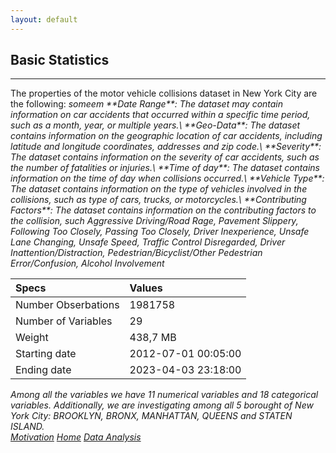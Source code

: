 ```yaml
---
layout: default
---
```


## Basic Statistics
* * *
<div class="text">
The properties of the motor vehicle collisions dataset in New York City are the following:
<em>someem<em>
**Date Range**: The dataset may contain information on car accidents that occurred within a specific time period, such as a month, year, or multiple years.\
**Geo-Data**: The dataset contains information on the geographic location of car accidents, including latitude and longitude coordinates, addresses and zip code.\
**Severity**: The dataset contains information on the severity of car accidents, such as the number of fatalities or injuries.\
**Time of day**: The dataset contains information on the time of day when collisions occurred.\
**Vehicle Type**: The dataset contains information on the type of vehicles involved in the collisions, such as type of cars, trucks, or motorcycles.\
**Contributing Factors**: The dataset contains information on the contributing factors to the collision, such Aggressive Driving/Road Rage, Pavement Slippery, Following Too Closely, Passing Too Closely, Driver Inexperience, Unsafe Lane Changing, Unsafe Speed, Traffic Control Disregarded, Driver Inattention/Distraction, Pedestrian/Bicyclist/Other Pedestrian Error/Confusion, Alcohol Involvement
</div>

| Specs               | Values              |
|:--------------------|:--------------------|
| Number Obserbations | 1981758             |
| Number of Variables | 29                  |
| Weight              | 438,7 MB            |
| Starting date       | 2012-07-01 00:05:00 |
| Ending date         |2023-04-03 23:18:00  |

<div class="text">
Among all the variables we have 11 numerical variables and 18 categorical variables. Additionally, we are investigating among all 5 borought of New York City: BROOKLYN, BRONX, MANHATTAN, QUEENS and STATEN ISLAND.
</div>

<div class="nextbutton-container">
  <a href="../pages/motivation.html" class="previous-button">Motivation</a>
  <a href="{{ site.baseurl }}/" class="home-button">Home</a>
  <a href="../pages/data-analysis.html" class="next-button">Data Analysis</a>
</div>

